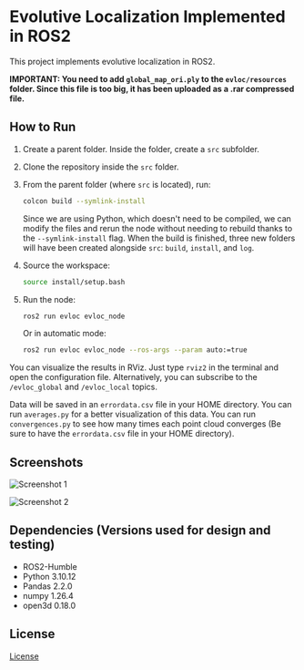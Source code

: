# Evolutive Localization Implemented in ROS2

This project implements evolutive localization in ROS2.

**IMPORTANT: You need to add `global_map_ori.ply` to the `evloc/resources` folder. Since this file is too big, it has been uploaded as a .rar compressed file.**

## How to Run

1. Create a parent folder. Inside the folder, create a `src` subfolder.
2. Clone the repository inside the `src` folder.
3. From the parent folder (where `src` is located), run:

    ```bash
    colcon build --symlink-install
    ```

    Since we are using Python, which doesn't need to be compiled, we can modify the files and rerun the node without needing to rebuild thanks to the `--symlink-install` flag. When the build is finished, three new folders will have been created alongside `src`: `build`, `install`, and `log`.

4. Source the workspace:

    ```bash
    source install/setup.bash
    ```

5. Run the node:

    ```bash
    ros2 run evloc evloc_node
    ```

    Or in automatic mode:

    ```bash
    ros2 run evloc evloc_node --ros-args --param auto:=true
    ```

You can visualize the results in RViz. Just type `rviz2` in the terminal and open the configuration file. Alternatively, you can subscribe to the `/evloc_global` and `/evloc_local` topics.

Data will be saved in an `errordata.csv` file in your HOME directory. You can run `averages.py` for a better visualization of this data.
You can run `convergences.py` to see how many times each point cloud converges (Be sure to have the `errordata.csv` file in your HOME directory).

## Screenshots

![Screenshot 1](https://github.com/Fasero11/TFG-IRS-2024/assets/86266311/6ea2ade6-6c87-43a7-930a-0ff16330e3f0)

![Screenshot 2](https://github.com/Fasero11/TFG-IRS-2024/assets/86266311/c74ad795-a647-4fa1-a4d4-06d8ea117fd9)

## Dependencies (Versions used for design and testing)
- ROS2-Humble
- Python 3.10.12
- Pandas 2.2.0
- numpy 1.26.4
- open3d 0.18.0


## License

[License](LICENSE)
